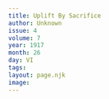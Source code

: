 ```yaml
---
title: Uplift By Sacrifice
author: Unknown
issue: 4
volume: 7
year: 1917
month: 26
day: VI
tags:
layout: page.njk
image:
---
```

